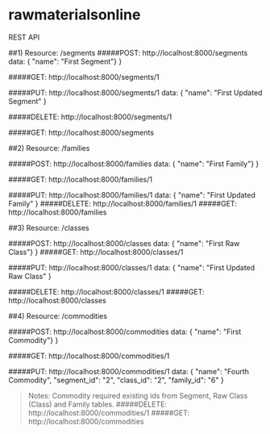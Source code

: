 # rawmaterialsonline
REST API

##1) Resource: /segments
#####POST:	http://localhost:8000/segments
	data:   {
		"name": "First Segment"}
	}
	
#####GET: http://localhost:8000/segments/1

#####PUT: http://localhost:8000/segments/1
	data: {
		"name": "First Updated Segment"
	}

#####DELETE: http://localhost:8000/segments/1

#####GET: http://localhost:8000/segments


##2) Resource: /families

#####POST:	http://localhost:8000/families
	data:   {
		"name": "First Family"}
	}

#####GET: http://localhost:8000/families/1

#####PUT: http://localhost:8000/families/1
	data: {
		"name": "First Updated Family"
	}
#####DELETE: http://localhost:8000/families/1
#####GET: http://localhost:8000/families

##3) Resource: /classes

#####POST:	http://localhost:8000/classes
	data:   {
		"name": "First Raw Class"}
	}
#####GET: http://localhost:8000/classes/1

#####PUT: http://localhost:8000/classes/1
	data: {
		"name": "First Updated Raw Class"
	}

#####DELETE: http://localhost:8000/classes/1
#####GET: http://localhost:8000/classes


##4) Resource: /commodities

#####POST:	http://localhost:8000/commodities
	data:   {
		"name": "First Commodity"}
	}

#####GET: http://localhost:8000/commodities/1

#####PUT: http://localhost:8000/commodities/1
	data:   {
    	"name": "Fourth Commodity",
    	"segment_id": "2",
    	"class_id": "2",
    	"family_id": "6"
    }
>Notes: Commodity required existing ids from Segment, Raw Class (Class) and Family tables.
#####DELETE: http://localhost:8000/commodities/1
#####GET: http://localhost:8000/commodities





